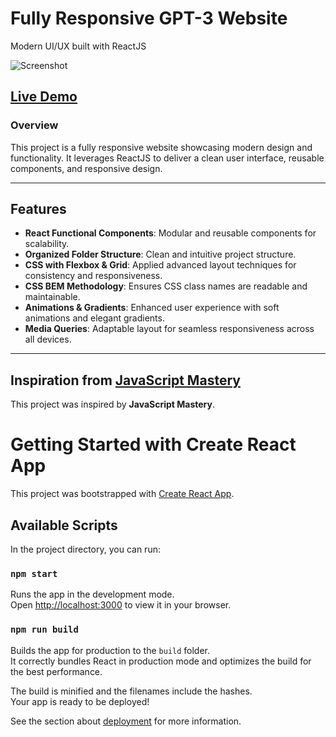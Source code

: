 # Fully Responsive GPT-3 Website  
Modern UI/UX built with ReactJS  

![Screenshot](../screenshot.png)  

## [Live Demo](https://mb-gpt-3.netlify.app/)  

### **Overview**  
This project is a fully responsive website showcasing modern design and functionality. It leverages ReactJS to deliver a clean user interface, reusable components, and responsive design.

---

## **Features**  
- **React Functional Components**: Modular and reusable components for scalability.  
- **Organized Folder Structure**: Clean and intuitive project structure.  
- **CSS with Flexbox & Grid**: Applied advanced layout techniques for consistency and responsiveness.  
- **CSS BEM Methodology**: Ensures CSS class names are readable and maintainable.  
- **Animations & Gradients**: Enhanced user experience with soft animations and elegant gradients.  
- **Media Queries**: Adaptable layout for seamless responsiveness across all devices.  

---

## **Inspiration from [JavaScript Mastery](https://www.youtube.com/@javascriptmastery)**  
This project was inspired by **JavaScript Mastery**.




# Getting Started with Create React App

This project was bootstrapped with [Create React App](https://github.com/facebook/create-react-app).

## Available Scripts

In the project directory, you can run:

### `npm start`

Runs the app in the development mode.\
Open [http://localhost:3000](http://localhost:3000) to view it in your browser.


### `npm run build`

Builds the app for production to the `build` folder.\
It correctly bundles React in production mode and optimizes the build for the best performance.

The build is minified and the filenames include the hashes.\
Your app is ready to be deployed!

See the section about [deployment](https://facebook.github.io/create-react-app/docs/deployment) for more information.

